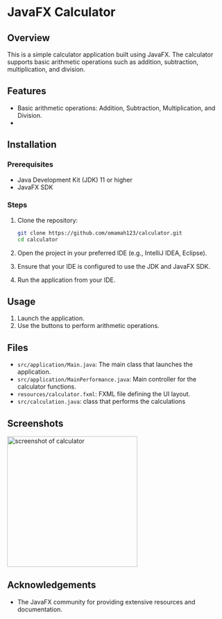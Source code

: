 
# JavaFX Calculator

## Overview
This is a simple calculator application built using JavaFX. The calculator supports basic arithmetic operations such as addition, subtraction, multiplication, and division. 

## Features
- Basic arithmetic operations: Addition, Subtraction, Multiplication, and Division.
- 
## Installation

### Prerequisites
- Java Development Kit (JDK) 11 or higher
- JavaFX SDK

### Steps
1. Clone the repository:
    ```sh
    git clone https://github.com/omamah123/calculator.git
    cd calculator
    ```

2. Open the project in your preferred IDE (e.g., IntelliJ IDEA, Eclipse).
3. Ensure that your IDE is configured to use the JDK and JavaFX SDK.
4. Run the application from your IDE.

## Usage
1. Launch the application.
2. Use the buttons to perform arithmetic operations.


## Files
- `src/application/Main.java`: The main class that launches the application.
- `src/application/MainPerformance.java`: Main controller for the calculator functions.
- `resources/calculator.fxml`: FXML file defining the UI layout.
- `src/calculation.java`: class that performs the calculations
## Screenshots
<img width="300" alt="screenshot of calculator" src="https://github.com/user-attachments/assets/e633160c-91eb-4432-adb7-b351e9189b85">




## Acknowledgements
- The JavaFX community for providing extensive resources and documentation.


